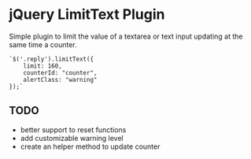 jQuery LimitText Plugin
===

Simple plugin to limit the value of a textarea or text input updating at the same time a counter.

	`$('.reply').limitText({
  		limit: 160,
   	 	counterId: "counter",
 	   	alertClass: "warning"
	});` 


TODO
---
  * better support to reset functions
  * add customizable warning level
  * create an helper method to update counter

